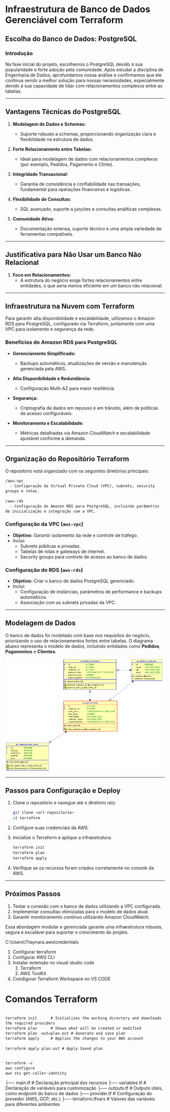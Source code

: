 # Infraestrutura de Banco de Dados Gerenciável com Terraform

## Escolha do Banco de Dados: PostgreSQL

### Introdução
Na fase inicial do projeto, escolhemos o PostgreSQL devido à sua popularidade e forte adoção pela comunidade. Após estudar a disciplina de Engenharia de Dados, aprofundamos nossa análise e confirmamos que ele continua sendo a melhor solução para nossas necessidades, especialmente devido à sua capacidade de lidar com relacionamentos complexos entre as tabelas.

---

## Vantagens Técnicas do PostgreSQL

1. **Modelagem de Dados e Schemas:**
   - Suporte robusto a schemas, proporcionando organização clara e flexibilidade na estrutura de dados.

2. **Forte Relacionamento entre Tabelas:**
   - Ideal para modelagem de dados com relacionamentos complexos (por exemplo, Pedidos, Pagamento e Clinte).

3. **Integridade Transacional:**
   - Garantia de consistência e confiabilidade nas transações, fundamental para operações financeiras e logísticas.

4. **Flexibilidade de Consultas:**
   - SQL avançado, suporte a junções e consultas analíticas complexas.

5. **Comunidade Ativa:**
   - Documentação extensa, suporte técnico e uma ampla variedade de ferramentas compatíveis.

---

## Justificativa para Não Usar um Banco Não Relacional

1. **Foco em Relacionamentos:**
   - A estrutura do negócio exige fortes relacionamentos entre entidades, o que seria menos eficiente em um banco não relacional.

---

## Infraestrutura na Nuvem com Terraform

Para garantir alta disponibilidade e escalabilidade, utilizamos o Amazon RDS para PostgreSQL, configurado via Terraform, juntamente com uma VPC para isolamento e segurança da rede.

### Benefícios do Amazon RDS para PostgreSQL

- **Gerenciamento Simplificado:**
  - Backups automáticos, atualizações de versão e manutenção gerenciada pela AWS.

- **Alta Disponibilidade e Redundância:**
  - Configuração Multi-AZ para maior resiliência.

- **Segurança:**
  - Criptografia de dados em repouso e em trânsito, além de políticas de acesso configuráveis.

- **Monitoramento e Escalabilidade:**
  - Métricas detalhadas via Amazon CloudWatch e escalabilidade ajustável conforme a demanda.

---

## Organização do Repositório Terraform

O repositório está organizado com os seguintes diretórios principais:

```
/aws-vpc
  - Configuração da Virtual Private Cloud (VPC), subnets, security groups e rotas.

/aws-rds
  - Configuração do Amazon RDS para PostgreSQL, incluindo parâmetros de inicialização e integração com a VPC.
```

### Configuração da VPC (`aws-vpc`)
- **Objetivo:** Garantir isolamento da rede e controle de tráfego.
- Inclui:
  - Subnets públicas e privadas.
  - Tabelas de rotas e gateways de internet.
  - Security groups para controle de acesso ao banco de dados.

### Configuração do RDS (`aws-rds`)
- **Objetivo:** Criar o banco de dados PostgreSQL gerenciado.
- Inclui:
  - Configuração de instâncias, parâmetros de performance e backups automáticos.
  - Associação com as subnets privadas da VPC.

---

## Modelagem de Dados
O banco de dados foi modelado com base nos requisitos do negócio, priorizando o uso de relacionamentos fortes entre tabelas. O diagrama abaixo representa o modelo de dados, incluindo entidades como **Pedidos**, **Pagamentos** e **Clientes**.

![Diagrama ER](./diagrams/database-model.png)

---

## Passos para Configuração e Deploy

1. Clone o repositório e navegue até o diretório raiz:
   ```bash
   git clone <url-repositorio>
   cd terraform
   ```

2. Configure suas credenciais da AWS.

3. Inicialize o Terraform e aplique a infraestrutura:
   ```bash
   terraform init
   terraform plan
   terraform apply
   ```

4. Verifique se os recursos foram criados corretamente no console da AWS.

---

## Próximos Passos

1. Testar a conexão com o banco de dados utilizando a VPC configurada.
2. Implementar consultas otimizadas para o modelo de dados atual.
3. Garantir monitoramento contínuo utilizando Amazon CloudWatch.

Essa abordagem modular e gerenciada garante uma infraestrutura robusta, segura e escalável para suportar o crescimento do projeto.

C:\Users\Thaynara\.aws\credentials

1. Configurar terraform
2. Configurar AWS CLI
3. Instalar extensão no visual studio code
   1. Terraform
   2. AWS ToolKit
4. Condigurar Terraform Workspace no  VS CODE

# Comandos Terraform
```

terraform init      # Initializes the working directory and downloads the required providers
terraform plan      # Shows what will be created or modified
terraform plan -out=plan.out # Generate and save plan
terraform apply     # Applies the changes to your AWS account

terraform apply plan.out # Apply Saved plan


```

```
terraform -v
aws configure
aws sts get-caller-identity
```


├── main.tf        # Declaração principal dos recursos
├── variables.tf   # Declaração de variáveis para customização
├── outputs.tf     # Outputs úteis, como endpoint do banco de dados
├── provider.tf    # Configuração do provedor (AWS, GCP, etc.)
├── terraform.tfvars # Valores das variáveis para diferentes ambientes
